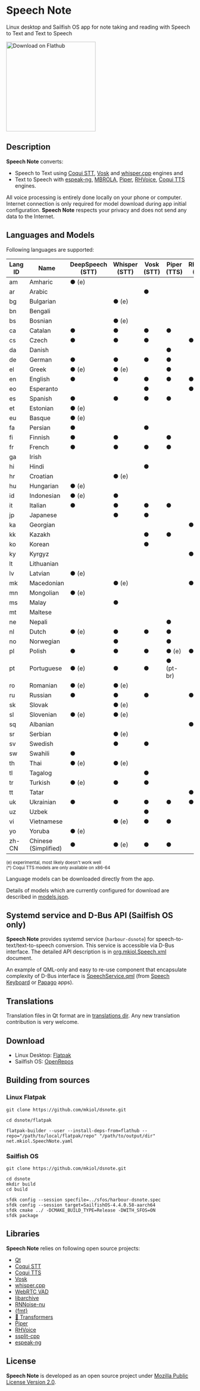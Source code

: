 # Speech Note

Linux desktop and Sailfish OS app for note taking and reading with Speech to Text and Text to Speech

<a href='https://flathub.org/apps/net.mkiol.SpeechNote'><img width='240' alt='Download on Flathub' src='https://dl.flathub.org/assets/badges/flathub-badge-en.png'/></a>

## Description

**Speech Note** converts:

- Speech to Text using [Coqui STT](https://github.com/coqui-ai/STT),
[Vosk](https://alphacephei.com/vosk) and [whisper.cpp](https://github.com/ggerganov/whisper.cpp) engines and
- Text to Speech with [espeak-ng](https://github.com/espeak-ng/espeak-ng), [MBROLA](https://github.com/numediart/MBROLA), 
[Piper](https://github.com/rhasspy/piper), [RHVoice](https://github.com/RHVoice/RHVoice), [Coqui TTS](https://github.com/coqui-ai/TTS) engines.

All voice processing is entirely done locally on your phone or computer. Internet connection is only
required for model download during app initial configuration. **Speech Note** respects your
privacy and does not send any data to the Internet.

## Languages and Models

Following languages are supported:

| **Lang ID** | **Name**             | **DeepSpeech (STT)** | **Whisper (STT)** | **Vosk (STT)** | **Piper (TTS)** | **RHVoice (TTS)** | **espeak (TTS)** | **MBROLA (TTS)** | **Coqui (TTS)*** |
| ----------- | -------------------- | -------------------- | ----------------- | -------------- | --------------- | ----------------- | ---------------- | ---------------- | --------------- |
| am          | Amharic              | ● (e)                |                   |                |                 |                   | ●                |                  |                 |
| ar          | Arabic               |                      |                   | ●              |                 |                   | ●                | ●                |                 |
| bg          | Bulgarian            |                      | ● (e)             |                |                 |                   | ●                |                  |                 |
| bn          | Bengali              |                      |                   |                |                 |                   | ●                |                  | ●               |
| bs          | Bosnian              |                      | ● (e)             |                |                 |                   | ●                |                  |                 |
| ca          | Catalan              | ●                    | ●                 | ●              | ●               |                   | ●                |                  | ●               |
| cs          | Czech                | ●                    | ●                 | ●              |                 | ●                 | ●                | ●                | ●               |
| da          | Danish               |                      |                   |                | ●               |                   | ●                |                  | ●               |
| de          | German               | ●                    | ●                 | ●              | ●               |                   | ●                |                  | ●               |
| el          | Greek                | ● (e)                | ● (e)             |                | ●               |                   | ●                |                  | ●               |
| en          | English              | ●                    | ●                 | ●              | ●               | ●                 | ●                |                  | ●               |
| eo          | Esperanto            |                      |                   | ●              |                 | ●                 | ●                |                  |                 |
| es          | Spanish              | ●                    | ●                 | ●              | ●               |                   | ●                |                  | ●               |
| et          | Estonian             | ● (e)                |                   |                |                 |                   | ●                | ●                | ●               |
| eu          | Basque               | ● (e)                |                   |                |                 |                   | ●                |                  |                 |
| fa          | Persian              | ●                    |                   | ●              |                 |                   | ●                | ●                | ●               |
| fi          | Finnish              | ●                    | ●                 |                | ●               |                   | ●                |                  | ●               |
| fr          | French               | ●                    | ●                 | ●              | ●               |                   | ●                |                  | ●               |
| ga          | Irish                |                      |                   |                |                 |                   | ●                |                  | ●               |
| hi          | Hindi                |                      |                   | ●              |                 |                   | ●                |                  |                 |
| hr          | Croatian             |                      | ● (e)             |                |                 |                   | ●                | ●                | ●               |
| hu          | Hungarian            | ● (e)                |                   |                |                 |                   | ●                | ●                | ●               |
| id          | Indonesian           | ● (e)                | ●                 |                |                 |                   | ●                | ●                |                 |
| it          | Italian              | ●                    | ●                 | ●              | ●               |                   | ●                |                  | ●               |
| jp          | Japanese             |                      | ●                 | ●              |                 |                   | ●                |                  |                 |
| ka          | Georgian             |                      |                   |                |                 | ●                 | ●                |                  |                 |
| kk          | Kazakh               |                      |                   | ●              | ●               |                   | ●                |                  |                 |
| ko          | Korean               |                      |                   | ●              |                 |                   | ●                |                  |                 |
| ky          | Kyrgyz               |                      |                   |                |                 | ●                 | ●                |                  |                 |
| lt          | Lithuanian           |                      |                   |                |                 |                   | ●                | ●                | ●               |
| lv          | Latvian              | ● (e)                |                   |                |                 |                   | ●                |                  | ●               |
| mk          | Macedonian           |                      | ● (e)             |                |                 | ●                 | ●                |                  |                 |
| mn          | Mongolian            | ● (e)                |                   |                |                 |                   |                  |                  |                 |
| ms          | Malay                |                      | ●                 |                |                 |                   | ●                | ●                |                 |
| mt          | Maltese              |                      |                   |                |                 |                   | ●                |                  | ●               |
| ne          | Nepali               |                      |                   |                | ●               |                   | ●                |                  |                 |
| nl          | Dutch                | ● (e)                | ●                 | ●              | ●               |                   | ●                |                  | ●               |
| no          | Norwegian            |                      | ●                 |                | ●               |                   | ●                |                  |                 |
| pl          | Polish               | ●                    | ●                 | ●              | ● (e)           | ●                 | ●                | ●                | ●               |
| pt          | Portuguese           | ● (e)                | ●                 | ●              | ● (pt-br)       |                   | ●                | ●                | ●               |
| ro          | Romanian             | ● (e)                | ● (e)             |                |                 |                   | ●                | ●                | ●               |
| ru          | Russian              | ●                    | ●                 | ●              |                 | ●                 | ●                |                  |                 |
| sk          | Slovak               |                      | ● (e)             |                |                 |                   | ●                |                  | ●               |
| sl          | Slovenian            | ● (e)                | ● (e)             |                |                 |                   | ●                |                  | ●               |
| sq          | Albanian             |                      |                   |                |                 | ●                 | ●                |                  |                 |
| sr          | Serbian              |                      | ● (e)             |                |                 |                   | ●                |                  |                 |
| sv          | Swedish              |                      | ●                 | ●              |                 |                   | ●                | ●                | ●               |
| sw          | Swahili              | ●                    |                   |                |                 |                   | ●                |                  |                 |
| th          | Thai                 | ● (e)                | ● (e)             |                |                 |                   | ●                |                  |                 |
| tl          | Tagalog              |                      |                   | ●              |                 |                   |                  |                  |                 |
| tr          | Turkish              | ● (e)                | ●                 | ●              |                 |                   | ●                | ●                |                 |
| tt          | Tatar                |                      |                   |                |                 | ●                 | ●                |                  |                 |
| uk          | Ukrainian            | ●                    | ●                 | ●              | ●               | ●                 | ●                |                  | ●               |
| uz          | Uzbek                |                      |                   | ●              |                 |                   | ●                |                  |                 |
| vi          | Vietnamese           |                      | ● (e)             | ●              | ●               |                   | ●                |                  |                 |
| yo          | Yoruba               | ● (e)                |                   |                |                 |                   |                  |                  |                 |
| zh-CN       | Chinese (Simplified) | ●                    | ● (e)             | ●              | ●               |                   | ●                |                  | ●               |

<sup>(e) experimental, most likely doesn't work well</sup><br/>
<sup>(*) Coqui TTS models are only available on x86-64</sub>

Language models can be downloaded directly from the app.

Details of models which are currently configured for download are described in
[models.json](https://github.com/mkiol/dsnote/blob/main/config/models.json).

## Systemd service and D-Bus API (Sailfish OS only)

**Speech Note** provides systemd service (`harbour-dsnote`) for speech-to-text/text-to-speech conversion.
This service is accessible via D-Bus interface. The detailed API description is in
[org.mkiol.Speech.xml](https://github.com/mkiol/dsnote/blob/main/dbus/org.mkiol.Speech.xml) document.

An example of QML-only and easy to re-use component that encapsulate complexity of D-Bus
interface is [SpeechService.qml](https://github.com/mkiol/dskeyboard/blob/main/qml/SpeechService.qml)
(from [Speech Keyboard](https://github.com/mkiol/dskeyboard) or [Papago](https://github.com/mkiol/papago) apps).

## Translations

Translation files in Qt format are in [translations dir](https://github.com/mkiol/dsnote/tree/main/translations).
Any new translation contribution is very welcome.

## Download

- Linux Desktop: [Flatpak](https://flathub.org/apps/net.mkiol.SpeechNote)
- Sailfish OS: [OpenRepos](https://openrepos.net/content/mkiol/speech-note)

## Building from sources

### Linux Flatpak

```
git clone https://github.com/mkiol/dsnote.git

cd dsnote/flatpak

flatpak-builder --user --install-deps-from=flathub --repo="/path/to/local/flatpak/repo" "/path/to/output/dir" net.mkiol.SpeechNote.yaml

```

### Sailfish OS

```
git clone https://github.com/mkiol/dsnote.git

cd dsnote
mkdir build
cd build

sfdk config --session specfile=../sfos/harbour-dsnote.spec
sfdk config --session target=SailfishOS-4.4.0.58-aarch64
sfdk cmake ../ -DCMAKE_BUILD_TYPE=Release -DWITH_SFOS=ON
sfdk package
```

## Libraries

**Speech Note** relies on following open source projects:

- [Qt](https://www.qt.io/)
- [Coqui STT](https://github.com/coqui-ai/STT)
- [Coqui TTS](https://github.com/coqui-ai/TTS)
- [Vosk](https://alphacephei.com/vosk)
- [whisper.cpp](https://github.com/ggerganov/whisper.cpp)
- [WebRTC VAD](https://webrtc.org/)
- [libarchive](https://libarchive.org/)
- [RNNoise-nu](https://github.com/GregorR/rnnoise-nu)
- [{fmt}](https://fmt.dev)
- [🤗 Transformers](https://github.com/huggingface/transformers)
- [Piper](https://github.com/rhasspy/piper)
- [RHVoice](https://github.com/RHVoice/RHVoice)
- [ssplit-cpp](https://github.com/ugermann/ssplit-cpp)
- [espeak-ng](https://github.com/espeak-ng/espeak-ng)

## License

**Speech Note** is developed as an open source project under
[Mozilla Public License Version 2.0](https://www.mozilla.org/MPL/2.0/).
